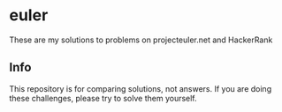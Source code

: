 # euler
These are my solutions to problems on projecteuler.net and HackerRank
## Info
This repository is for comparing solutions, not answers.
If you are doing these challenges, please try to solve them yourself.